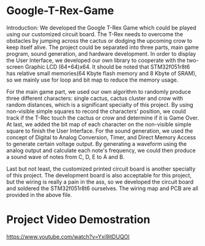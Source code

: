 # Google-T-Rex-Game
Introduction: We developed the Google T-Rex Game which could be played using our customized circuit board. The T-Rex needs to overcome the obstacles by jumping across the cactus or dodging the upcoming crow to keep itself alive. The project could be separated into three parts, main game program, sound generation, and hardware development. In order to display the User Interface, we developed our own library to cooperate with the two-screen Graphic LCD (64+64)x64. It should be noted that STM32f051r8t6 has relative small memories(64 Kbyte flash memory and 8 Kbyte of SRAM), so we mainly use for loop and bit map to reduce the memory usage.

For the main game part, we used our own algorithm to randomly produce three different characters: single cactus, cactus cluster and crow with random distances, which is a significant specialty of this project. By using non-visible simple squares to record the characters' position, we could track if the T-Rec touch the cactus or crow and determine if it is Game Over. At last, we added the bit map of each character on the non-visible simple square to finish the User Interface.
For the sound generation, we used the concept of Digital to Analog Conversion, Timer, and Direct Memory Access to generate certain voltage output. By generating a waveform using the analog output and calculate each note's frequency, we could then produce a sound wave of notes from C, D, E to A and B.

Last but not least, the customized printed circuit board is another specialty of this project. The development board is also acceptable for this project, but the wiring is really a pain in the ass, so we developed the circuit board and soldered the STM32f051r8t6 ourselves. The wiring map and PCB are all provided in the above file.

# Project Video Demostration
https://www.youtube.com/watch?v=Yxi9itDUQOI
